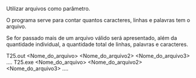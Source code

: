 Utilizar arquivos como parâmetro.

O programa serve para contar quantos caracteres, linhas e palavras tem o arquivo.

Se for passado mais de um arquivo válido será apresentado, além da quantidade individual, a quantidade total de linhas, palavras e caracteres.

T25.out <Nome_do_arquivo> <Nome_do_arquivo2> <Nome_do_arquivo3> ....
T25.exe <Nome_do_arquivo> <Nome_do_arquivo2> <Nome_do_arquivo3> ....
